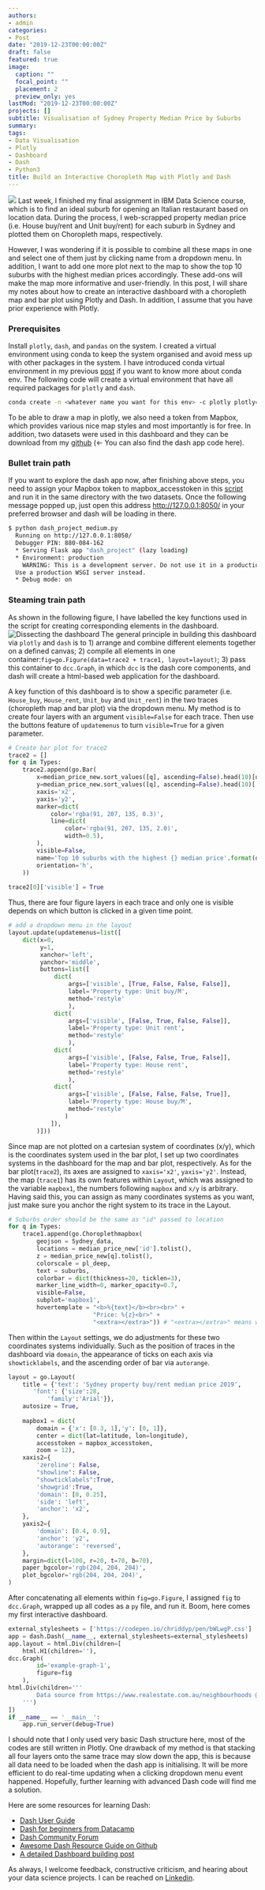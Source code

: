 ```yaml
---
authors:
- admin
categories: 
- Post
date: "2019-12-23T00:00:00Z"
draft: false
featured: true
image:
  caption: ""
  focal_point: ""
  placement: 2
  preview_only: yes
lastMod: "2019-12-23T00:00:00Z"
projects: []
subtitle: Visualisation of Sydney Property Median Price by Suburbs
summary: 
tags:
- Data Visualisation
- Plotly
- Dashboard
- Dash
- Python3
title: Build an Interactive Choropleth Map with Plotly and Dash
---
```

![](./example.gif)
Last week, I finished my final assignment in IBM Data Science course, which is to find an ideal suburb for opening an Italian restaurant based on location data. During the process, I web-scrapped property median price (i.e. House buy/rent and Unit buy/rent) for each suburb in Sydney and plotted them on Choropleth maps, respectively.

However, I was wondering if it is possible to combine all these maps in one and select one of them just by clicking name from a dropdown menu. In addition, I want to add one more plot next to the map to show the top 10 suburbs with the highest median prices accordingly. These add-ons will make the map more informative and user-friendly. In this post, I will share my notes about how to create an interactive dashboard with a choropleth map and bar plot using Plotly and Dash. In addition, I assume that you have prior experience with Plotly.

### Prerequisites
Install `plotly`, `dash`, and `pandas` on the system. I created a virtual environment using conda to keep the system organised and avoid mess up with other packages in the system. I have introduced conda virtual environment in my previous [post](https://medium.com/swlh/running-python-and-r-within-jupyter-lab-from-remote-server-d9dfbc4f9a85) if you want to know more about conda env. The following code will create a virtual environment that have all required packages for `plotly` and `dash`.
```bash
conda create -n <whatever name you want for this env> -c plotly plotly=4.4.1 -c conda-forge dash pandas
```
To be able to draw a map in plotly, we also need a token from Mapbox, which provides various nice map styles and most importantly is for free. In addition, two datasets were used in this dashboard and they can be download from my [github](https://github.com/Perishleaf/data-visualisation-scripts/tree/master/dash_project_medium) (← You can also find the dash app code here).

### Bullet train path

If you want to explore the dash app now, after finishing above steps, you need to assign your Mapbox token to mapbox_accesstoken in this [script](https://github.com/Perishleaf/data-visualisation-scripts/blob/master/dash_project_medium/dash_project_medium.py) and run it in the same directory with the two datasets. Once the following message popped up, just open this address http://127.0.0.1:8050/ in your preferred browser and dash will be loading in there.
```bash
$ python dash_project_medium.py
  Running on http://127.0.0.1:8050/
  Debugger PIN: 880-084-162
  * Serving Flask app "dash_project" (lazy loading)
  * Environment: production
    WARNING: This is a development server. Do not use it in a production deployment.
  Use a production WSGI server instead.
  * Debug mode: on
```
### Steaming train path
As shown in the following figure, I have labelled the key functions used in the script for creating corresponding elements in the dashboard.
![Dissecting the dashboard](./dissection.jpeg)
The general principle in building this dashboard via `plotly` and `dash` is to 1) arrange and combine different elements together on a defined canvas; 2) compile all elements in one container:```fig=go.Figure(data=trace2 + trace1, layout=layout)```; 3) pass this container to `dcc.Graph`, in which `dcc` is the dash core components, and dash will create a html-based web application for the dashboard.

A key function of this dashboard is to show a specific parameter (i.e. `House_buy`, `House_rent`, `Unit_buy` and `Unit_rent`) in the two traces (choropleth map and bar plot) via the dropdown menu. My method is to create four layers with an argument `visible=False` for each trace. Then use the buttons feature of `updatemenus` to turn `visible=True` for a given parameter.
```python
# Create bar plot for trace2
trace2 = []
for q in Types:
    trace2.append(go.Bar(
        x=median_price_new.sort_values([q], ascending=False).head(10)[q],
        y=median_price_new.sort_values([q], ascending=False).head(10)['Suburb_name_geojson'].str.title().tolist(),
        xaxis='x2',
        yaxis='y2',
        marker=dict(
            color='rgba(91, 207, 135, 0.3)',
            line=dict(
                color='rgba(91, 207, 135, 2.0)',
                width=0.5),
        ),
        visible=False,
        name='Top 10 suburbs with the highest {} median price'.format(q),
        orientation='h',
    ))
    
trace2[0]['visible'] = True
```
Thus, there are four figure layers in each trace and only one is visible depends on which button is clicked in a given time point.
```python
# add a dropdown menu in the layout
layout.update(updatemenus=list([
    dict(x=0,
         y=1,
         xanchor='left',
         yanchor='middle',
         buttons=list([
             dict(
                 args=['visible', [True, False, False, False]],
                 label='Property type: Unit buy/M',
                 method='restyle'
                 ),
             dict(
                 args=['visible', [False, True, False, False]],
                 label='Property type: Unit rent',
                 method='restyle'
                 ),
             dict(
                 args=['visible', [False, False, True, False]],
                 label='Property type: House rent',
                 method='restyle'
                 ),
             dict(
                 args=['visible', [False, False, False, True]],
                 label='Property type: House buy/M',
                 method='restyle'
                )
            ]),
        )]))
```
Since map are not plotted on a cartesian system of coordinates (x/y), which is the coordinates system used in the bar plot, I set up two coordinates systems in the dashboard for the map and bar plot, respectively. As for the bar plot(`trace2`), its axes are assigned to `xaxis='x2'`, `yaxis='y2'`. Instead, the map (`trace1`) has its own features within `Layout`, which was assigned to the variable `mapbox1`, the numbers following `mapbox` and `x/y` is arbitrary. Having said this, you can assign as many coordinates systems as you want, just make sure you anchor the right system to its trace in the Layout.
```python
# Suburbs order should be the same as "id" passed to location
for q in Types:
    trace1.append(go.Choroplethmapbox(
        geojson = Sydney_data,
        locations = median_price_new['id'].tolist(),
        z = median_price_new[q].tolist(), 
        colorscale = pl_deep,
        text = suburbs, 
        colorbar = dict(thickness=20, ticklen=3),
        marker_line_width=0, marker_opacity=0.7,
        visible=False,
        subplot='mapbox1',
        hovertemplate = "<b>%{text}</b><br><br>" +
                        "Price: %{z}<br>" +
                        "<extra></extra>")) # "<extra></extra>" means we don't display the info in the secondary box, such as trace id.
```
Then within the `Layout` settings, we do adjustments for these two coordinates systems individually. Such as the position of traces in the dashboard via `domain`, the appearance of ticks on each axis via `showticklabels`, and the ascending order of bar via `autorange`.
```python
layout = go.Layout(
    title = {'text': 'Sydney property buy/rent median price 2019',
       'font': {'size':28, 
           'family':'Arial'}},
    autosize = True,
    
    mapbox1 = dict(
        domain = {'x': [0.3, 1],'y': [0, 1]},
        center = dict(lat=latitude, lon=longitude),
        accesstoken = mapbox_accesstoken, 
        zoom = 12),
    xaxis2={
        'zeroline': False,
        "showline": False,
        "showticklabels":True,
        'showgrid':True,
        'domain': [0, 0.25],
        'side': 'left',
        'anchor': 'x2',
    },
    yaxis2={
        'domain': [0.4, 0.9],
        'anchor': 'y2',
        'autorange': 'reversed',
    },
    margin=dict(l=100, r=20, t=70, b=70),
    paper_bgcolor='rgb(204, 204, 204)',
    plot_bgcolor='rgb(204, 204, 204)',
)
```
After concatenating all elements within `fig=go.Figure`, I assigned `fig` to `dcc.Graph`, wrapped up all codes as a `py` file, and run it. Boom, here comes my first interactive dashboard.
```python
external_stylesheets = ['https://codepen.io/chriddyp/pen/bWLwgP.css']
app = dash.Dash(__name__, external_stylesheets=external_stylesheets)
app.layout = html.Div(children=[
    html.H1(children=''),
dcc.Graph(
        id='example-graph-1',
        figure=fig
    ),
html.Div(children='''
        Data source from https://www.realestate.com.au/neighbourhoods @Dec 2019
    ''')
])
if __name__ == '__main__':
    app.run_server(debug=True)
```
I should note that I only used very basic Dash structure here, most of the codes are still written in Plotly. One drawback of my method is that stacking all four layers onto the same trace may slow down the app, this is because all data need to be loaded when the dash app is initialising. It will be more efficient to do real-time updating when a clicking dropdown menu event happened. Hopefully, further learning with advanced Dash code will find me a solution.

Here are some resources for learning Dash:
* [Dash User Guide](https://dash.plot.ly/)
* [Dash for beginners from Datacamp](https://www.datacamp.com/community/tutorials/learn-build-dash-python)
* [Dash Community Forum](https://community.plot.ly/c/dash)
* [Awesome Dash Resource Guide on Github](https://github.com/ucg8j/awesome-dash)
* [A detailed Dashboard building post](https://towardsdatascience.com/how-to-build-a-complex-reporting-dashboard-using-dash-and-plotl-4f4257c18a7f)

As always, I welcome feedback, constructive criticism, and hearing about your data science projects. I can be reached on [Linkedin](https://www.linkedin.com/in/jun-ye-29aaa769/).
